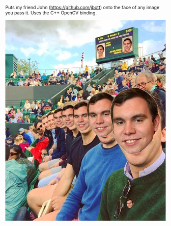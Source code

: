 Puts my friend John (https://github.com/jbott) onto the face of any image you pass it. Uses the C++ OpenCV binding.

![alt tag](https://github.com/dtsiedel/Ottify/blob/master/outputs/randos.ott.jpg)
